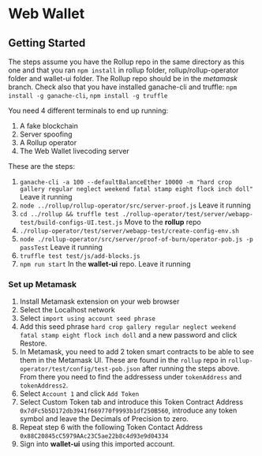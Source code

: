 # Web Wallet

## Getting Started

The steps assume you have the Rollup repo in the same directory as this one and that you ran `npm install` in rollup folder, rollup/rollup-operator folder and wallet-ui folder. The Rollup repo should be in the *metamask* branch. Check also that you have installed ganache-cli and truffle: `npm install -g ganache-cli`, `npm install -g truffle` 

You need 4 different terminals to end up running:

1. A fake blockchain
2. Server spoofing
3. A Rollup operator
4. The Web Wallet livecoding server

These are the steps:

1. `ganache-cli -a 100 --defaultBalanceEther 10000 -m "hard crop gallery regular neglect weekend fatal stamp eight flock inch doll"` Leave it running
2. `node ../rollup/rollup-operator/src/server-proof.js` Leave it running
3. `cd ../rollup && truffle test ./rollup-operator/test/server/webapp-test/build-configs-UI.test.js` Move to the **rollup** repo
4. `./rollup-operator/test/server/webapp-test/create-config-env.sh`
5. `node ./rollup-operator/src/server/proof-of-burn/operator-pob.js -p passTest` Leave it running
6. `truffle test test/js/add-blocks.js` 
7. `npm run start` In the **wallet-ui** repo. Leave it running

### Set up Metamask

1. Install Metamask extension on your web browser
2. Select the Localhost network
3. Select `import using account seed phrase`
4. Add this seed phrase `hard crop gallery regular neglect weekend fatal stamp eight flock inch doll` and a new password and click Restore.
5. In Metamask, you need to add 2 token smart contracts to be able to see them in the Metamask UI. These are found in the `rollup` repo in `rollup-operator/test/config/test-pob.json` after running the steps above. From there you need to find the addressess under `tokenAddress` and `tokenAddress2`.
6. Select `Account 1` and click `Add Token`
7. Select Custom Token tab and introduce this Token Contract Address `0x7dFc5b5D172db3941f669770f9993b1df250B560`, introduce any token symbol and leave the Decimals of Precision to zero.
8. Repeat step 6 with the following Token Contact Address `0x88C20845cC5979AAc23C5ae22b8c4d93e9d04334`
9. Sign into **wallet-ui** using this imported account.


